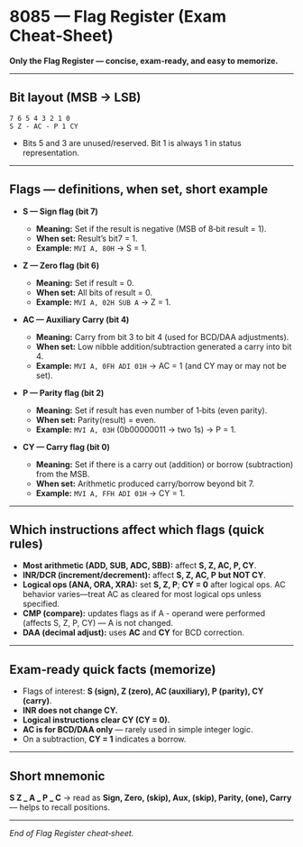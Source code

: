 # 8085 — Flag Register (Exam Cheat‑Sheet)

**Only the Flag Register — concise, exam‑ready, and easy to memorize.**

---

## Bit layout (MSB → LSB)
```
7 6 5 4 3 2 1 0
S Z - AC - P 1 CY
```

- Bits 5 and 3 are unused/reserved. Bit 1 is always 1 in status representation.

---

## Flags — definitions, when set, short example

- **S — Sign flag (bit 7)**
  - **Meaning:** Set if the result is negative (MSB of 8‑bit result = 1).
  - **When set:** Result’s bit7 = 1.
  - **Example:** `MVI A, 80H` → S = 1.

- **Z — Zero flag (bit 6)**
  - **Meaning:** Set if result = 0.
  - **When set:** All bits of result = 0.
  - **Example:** `MVI A, 02H
SUB A` → Z = 1.

- **AC — Auxiliary Carry (bit 4)**
  - **Meaning:** Carry from bit 3 to bit 4 (used for BCD/DAA adjustments).
  - **When set:** Low nibble addition/subtraction generated a carry into bit 4.
  - **Example:** `MVI A, 0FH
ADI 01H` → AC = 1 (and CY may or may not be set).

- **P — Parity flag (bit 2)**
  - **Meaning:** Set if result has even number of 1‑bits (even parity).
  - **When set:** Parity(result) = even.
  - **Example:** `MVI A, 03H` (0b00000011 → two 1s) → P = 1.

- **CY — Carry flag (bit 0)**
  - **Meaning:** Set if there is a carry out (addition) or borrow (subtraction) from the MSB.
  - **When set:** Arithmetic produced carry/borrow beyond bit 7.
  - **Example:** `MVI A, FFH
ADI 01H` → CY = 1.

---

## Which instructions affect which flags (quick rules)

- **Most arithmetic (ADD, SUB, ADC, SBB):** affect **S, Z, AC, P, CY**.
- **INR/DCR (increment/decrement):** affect **S, Z, AC, P** **but NOT CY**.
- **Logical ops (ANA, ORA, XRA):** set **S, Z, P**; **CY = 0** after logical ops. AC behavior varies—treat AC as cleared for most logical ops unless specified.
- **CMP (compare):** updates flags as if A - operand were performed (affects S, Z, P, CY) — A is not changed.
- **DAA (decimal adjust):** uses **AC** and **CY** for BCD correction.

---

## Exam‑ready quick facts (memorize)

- Flags of interest: **S (sign), Z (zero), AC (auxiliary), P (parity), CY (carry)**.
- **INR does not change CY.**
- **Logical instructions clear CY (CY = 0).**
- **AC is for BCD/DAA only** — rarely used in simple integer logic.
- On a subtraction, **CY = 1** indicates a borrow.

---

## Short mnemonic

**S Z _ A _ P _ C**  → read as **Sign, Zero, (skip), Aux, (skip), Parity, (one), Carry** — helps to recall positions.

---

*End of Flag Register cheat‑sheet.*

